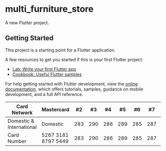 # multi_furniture_store

A new Flutter project.

## Getting Started

This project is a starting point for a Flutter application.

A few resources to get you started if this is your first Flutter project:

- [Lab: Write your first Flutter app](https://docs.flutter.dev/get-started/codelab)
- [Cookbook: Useful Flutter samples](https://docs.flutter.dev/cookbook)

For help getting started with Flutter development, view the
[online documentation](https://docs.flutter.dev/), which offers tutorials,
samples, guidance on mobile development, and a full API reference.

Card Network | Mastercard | #2 | #3 | #4 | #5 | #6 | #7 | #8 | #9 | #10 | #11
--- | --- | --- | --- |--- |--- |--- |--- |--- |--- |--- |---
Domestic & International | Domestic | 283 | 290 | 286 | 289 | 285 | 287 | 287 | 272 | 276 | 269
Card Number | 5267 3181 8797 5449 | 283 | 290 | 286 | 289 | 285 | 287 | 287 | 272 | 276 | 269
